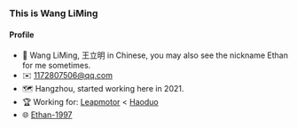 ### This is Wang LiMing  

#### Profile

- 👨  Wang LiMing, 王立明 in Chinese, you may also see the nickname Ethan for me sometimes.
- ✉️ 1172807506@qq.com
- 🗺️ Hangzhou, started working here in 2021.
- 🏆 Working for: [Leapmotor](https://www.leapmotor.com/) < [Haoduo](https://www.haoduo.vip/)
- 🌐 [Ethan-1997](https://juejin.cn/user/2647279732012712)

